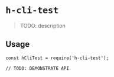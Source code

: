 # `h-cli-test`

> TODO: description

## Usage

```
const hCliTest = require('h-cli-test');

// TODO: DEMONSTRATE API
```
